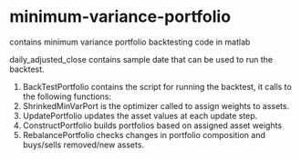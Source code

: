 # minimum-variance-portfolio
contains minimum variance portfolio backtesting code in matlab

daily_adjusted_close contains sample date that can be used to run the backtest.

1. BackTestPortfolio contains the script for running the backtest, it calls to the following functions:
2.   ShrinkedMinVarPort is the optimizer called to assign weights to assets.
3.   UpdatePortfolio updates the asset values at each update step.
4.   ConstructPortfolio builds portfolios based on assigned asset weights
5.   RebalancePortfolio checks changes in portfolio composition and buys/sells removed/new assets.

